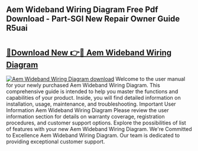 ## Aem Wideband Wiring Diagram Free Pdf Download - Part-SGl New Repair Owner Guide R5uai

# <h2><a href="http://dfhihv.blite.top/?on=Aem+Wideband+Wiring+Diagram">🔗Download New 👉🔴 Aem Wideband Wiring Diagram</a></h2>

[![Aem Wideband Wiring Diagram download](https://i.imgur.com/lujVjoI.png)](http://dfhihv.blite.top/?on=Aem+Wideband+Wiring+Diagram)
Welcome to the user manual for your newly purchased Aem Wideband Wiring Diagram. This comprehensive guide is intended to help you master the functions and capabilities of your product. Inside, you will find detailed information on installation, usage, maintenance, and troubleshooting. Important User Information Aem Wideband Wiring Diagram Please review the user information section for details on warranty coverage, registration procedures, and customer support options. Explore the possibilities of list of features with your new Aem Wideband Wiring Diagram. We're Committed to Excellence Aem Wideband Wiring Diagram. Our team is dedicated to providing exceptional customer support.
